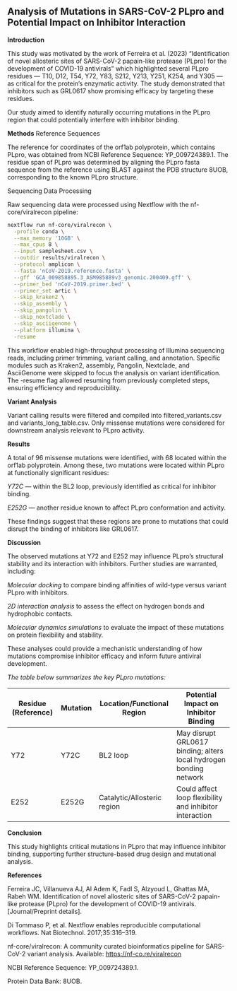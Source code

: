 ## **Analysis of Mutations in SARS-CoV-2 PLpro and Potential Impact on Inhibitor Interaction**

**Introduction**

This study was motivated by the work of Ferreira et al. (2023) “Identification of novel allosteric sites of SARS-CoV-2 papain-like protease (PLpro) for the development of COVID-19 antivirals” which highlighted several PLpro residues — T10, D12, T54, Y72, Y83, S212, Y213, Y251, K254, and Y305 — as critical for the protein’s enzymatic activity. The study demonstrated that inhibitors such as GRL0617 show promising efficacy by targeting these residues.

Our study aimed to identify naturally occurring mutations in the PLpro region that could potentially interfere with inhibitor binding.

**Methods**
Reference Sequences

The reference for coordinates of the orf1ab polyprotein, which contains PLpro, was obtained from NCBI Reference Sequence: YP_009724389.1. The residue span of PLpro was determined by aligning the PLpro fasta sequence from the reference using BLAST against the PDB structure 8UOB, corresponding to the known PLpro structure.

Sequencing Data Processing

Raw sequencing data were processed using Nextflow with the nf-core/viralrecon pipeline:
```bash
nextflow run nf-core/viralrecon \
  -profile conda \
  --max_memory '10GB' \
  --max_cpus 8 \
  --input samplesheet.csv \
  --outdir results/viralrecon \
  --protocol amplicon \
  --fasta 'nCoV-2019.reference.fasta' \
  --gff 'GCA_009858895.3_ASM985889v3_genomic.200409.gff' \
  --primer_bed 'nCoV-2019.primer.bed' \
  --primer_set artic \
  --skip_kraken2 \
  --skip_assembly \
  --skip_pangolin \
  --skip_nextclade \
  --skip_asciigenome \
  --platform illumina \
  -resume
 ```
This workflow enabled high-throughput processing of Illumina sequencing reads, including primer trimming, variant calling, and annotation. Specific modules such as Kraken2, assembly, Pangolin, Nextclade, and AsciiGenome were skipped to focus the analysis on variant identification. The -resume flag allowed resuming from previously completed steps, ensuring efficiency and reproducibility.

**Variant Analysis**

Variant calling results were filtered and compiled into filtered_variants.csv and variants_long_table.csv. Only missense mutations were considered for downstream analysis relevant to PLpro activity.

**Results**

A total of 96 missense mutations were identified, with 68 located within the orf1ab polyprotein. Among these, two mutations were located within PLpro at functionally significant residues:

*Y72C* — within the BL2 loop, previously identified as critical for inhibitor binding.

*E252G* — another residue known to affect PLpro conformation and activity.

These findings suggest that these regions are prone to mutations that could disrupt the binding of inhibitors like GRL0617.

**Discussion**

The observed mutations at Y72 and E252 may influence PLpro’s structural stability and its interaction with inhibitors. Further studies are warranted, including:

*Molecular docking* to compare binding affinities of wild-type versus variant PLpro with inhibitors.

*2D interaction analysis* to assess the effect on hydrogen bonds and hydrophobic contacts.

*Molecular dynamics simulations* to evaluate the impact of these mutations on protein flexibility and stability.

These analyses could provide a mechanistic understanding of how mutations compromise inhibitor efficacy and inform future antiviral development.

*The table below summarizes the key PLpro mutations:*

| Residue (Reference) | Mutation | Location/Functional Region  | Potential Impact on Inhibitor Binding                              |
| ------------------- | -------- | --------------------------- | ------------------------------------------------------------------ |
| Y72                 | Y72C     | BL2 loop                    | May disrupt GRL0617 binding; alters local hydrogen bonding network |
| E252                | E252G    | Catalytic/Allosteric region | Could affect loop flexibility and inhibitor interaction            |

**Conclusion**

This study highlights critical mutations in PLpro that may influence inhibitor binding, supporting further structure-based drug design and mutational analysis.

**References**

Ferreira JC, Villanueva AJ, Al Adem K, Fadl S, Alzyoud L, Ghattas MA, Rabeh WM. Identification of novel allosteric sites of SARS-CoV-2 papain-like protease (PLpro) for the development of COVID-19 antivirals. [Journal/Preprint details].

Di Tommaso P, et al. Nextflow enables reproducible computational workflows. Nat Biotechnol. 2017;35:316–319.

nf-core/viralrecon: A community curated bioinformatics pipeline for SARS-CoV-2 variant analysis. Available: https://nf-co.re/viralrecon

NCBI Reference Sequence: YP_009724389.1.

Protein Data Bank: 8UOB.


